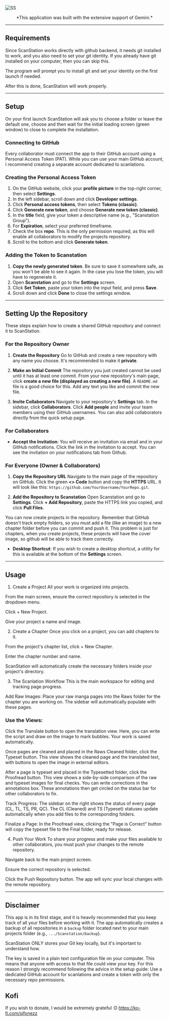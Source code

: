 ![SS](assets/pictures/ssintro.png)

<p style="text-align: center;">*This application was built with the extensive support of Gemini.*<p>

---

## Requirements

Since ScanStation works directly with github backend, it needs git installed to work, and you also need to set your git identity. If you already have git installed on your computer, then you can skip this.

The program will prompt you to install git and set your identity on the first launch if needed.

After this is done, ScanStation will work properly.

---

## Setup



On your first launch ScanStation will ask you to choose a folder or leave the default one, choose and then
wait for the initial loading screen (green window) to close to complete the installation.

### Connecting to GitHub



Every collaborator must connect the app to their GitHub account using a Personal Access Token (PAT). While you can use your main GitHub account, I recommend creating a separate account dedicated to scanlations.

### Creating the Personal Access Token



1.  On the GitHub website, click your **profile picture** in the top-right corner, then select **Settings**.
2.  In the left sidebar, scroll down and click **Developer settings**.
3.  Click **Personal access tokens**, then select **Tokens (classic)**.
4.  Click **Generate new token**, and choose **Generate new token (classic)**.
5.  In the **title** field, give your token a descriptive name (e.g., "Scanstation Group").
6.  For **Expiration**, select your preferred timeframe.
7.  Check the box **repo**. This is the only permission required, as this will enable all collaborators to modify the projects repository.
8.  Scroll to the bottom and click **Generate token**.

### Adding the Token to Scanstation



1.  **Copy the newly generated token**. Be sure to save it somewhere safe, as you won't be able to see it again. In the case you lose the token, you will have to regenerate it.
2.  Open **Scanstation** and go to the **Settings** screen.
3.  Click **Set Token**, paste your token into the input field, and press **Save**.
4.  Scroll down and click **Done** to close the settings window.

---

## Setting Up the Repository
These steps explain how to create a shared GitHub repository and connect it to ScanStation.



### For the Repository Owner

1.  **Create the Repository**
    Go to GitHub and create a new repository with any name you choose. It's recommended to make it **private**.

2.  **Make an Initial Commit**
    The repository you just created cannot be used until it has at least one commit. From your new repository's main page, click **create a new file (displayed as creating a new file)**. A `README.md` file is a good choice for this. Add any text you like and commit the new file.

3.  **Invite Collaborators**
    Navigate to your repository's **Settings** tab. In the sidebar, click **Collaborators**. Click **Add people** and invite your team members using their GitHub usernames.  You can also add collaborators directly from the quick setup page.


### For Collaborators



* **Accept the Invitation**: You will receive an invitation via email and in your GitHub notifications. Click the link in the invitation to accept. You can see the invitation on your notifications tab from Github.


### For Everyone (Owner & Collaborators)


1.  **Copy the Repository URL**
    Navigate to the main page of the repository on GitHub. Click the green **<> Code** button and copy the **HTTPS** URL. It will look like this: `https://github.com/YourUsername/YourRepo.git`.

2.  **Add the Repository to Scanstation**
    Open Scanstation and go to **Settings**. Click **+ Add Repository**, paste the HTTPS link you copied, and click **Pull Files**.

You can now create projects in the repository. Remember that GitHub doesn't track empty folders, so you must add a file (like an image) to a new chapter folder before you can commit and push it. This problem is just for chapters, when you create projects, these projects will have the cover image, so github will be able to track them correctly.

* **Desktop Shortcut**: If you wish to create a desktop shortcut, a utility for this is available at the bottom of the **Settings** screen.

---

## Usage

1. Create a Project
All your work is organized into projects.

From the main screen, ensure the correct repository is selected in the dropdown menu.

Click + New Project.

Give your project a name and image.

2. Create a Chapter
Once you click on a project, you can add chapters to it.

From the project's chapter list, click + New Chapter.

Enter the chapter number and name.

ScanStation will automatically create the necessary folders inside your project's directory.

3. The Scanlation Workflow
This is the main workspace for editing and tracking page progress.

Add Raw Images: Place your raw manga pages into the Raws folder for the chapter you are working on. The sidebar will automatically populate with these pages.

### Use the Views:

Click the Translate button to open the translation view. Here, you can write the script and draw on the image to mark bubbles. Your work is saved automatically.

Once pages are cleaned and placed in the Raws Cleaned folder, click the Typeset button. This view shows the cleaned page and the translated text, with buttons to open the image in external editors.

After a page is typeset and placed in the Typesetted folder, click the Proofread button. This view shows a side-by-side comparison of the raw and typeset images for final checks. You can write corrections in the annotations box. These annotations then get circled on the status bar for other collaborators to fix.

Track Progress: The sidebar on the right shows the status of every page (CL, TL, TS, PR, QC). The CL (Cleaned) and TS (Typeset) statuses update automatically when you add files to the corresponding folders.

Finalize a Page: In the Proofread view, clicking the "Page is Correct" button will copy the typeset file to the Final folder, ready for release.

4. Push Your Work
To share your progress and make your files available to other collaborators, you must push your changes to the remote repository.

Navigate back to the main project screen.

Ensure the correct repository is selected.

Click the Push Repository button. The app will sync your local changes with the remote repository.

---
## Disclaimer
This app is in its first stage, and it is heavily recommended that you keep track of all your files before working with it. The app automatically creates a backup of all repositories in a `backup` folder located next to your main projects folder (e.g., `.../Scanstation/backup`).

ScanStation ONLY stores your Git key locally, but it's important to understand how.

The key is saved in a plain text configuration file on your computer. This means that anyone with access to that file could view your key. For this reason I strongly recommend following the advice in the setup guide: Use a dedicated GitHub account for scanlations and create a token with only the necessary repo permissions.

## Kofi
If you wish to donate, I would be extremely grateful :D
https://ko-fi.com/sifonezz